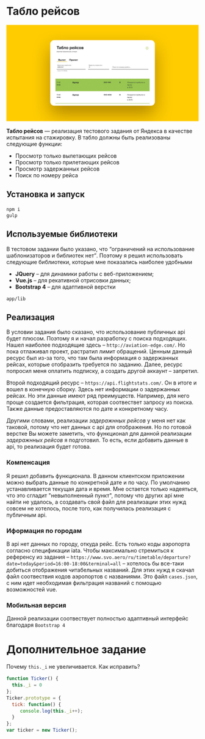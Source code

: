 <h1>Табло рейсов</h1>

<p><img src="app/img/preview.jpg" alt="preview"></p>

<p><strong>Табло рейсов</strong> — реализация тестового задания от Яндекса в качестве испытания на стажировку. В табло должны быть реализованы следующие функции:</p>

<ul>
  <li>Просмотр только вылетающих рейсов</li>
  <li>Просмотр только прилетающих рейсов</li>
  <li>Просмотр задержанных рейсов</li>
  <li>Поиск по номеру рейса</li>
</ul>

<h2>Установка и запуск</h2>

    npm i
    gulp

<h2>Используемые библиотеки</h2>

<p>В тестовом задании было указано, что <q>ограничений на использование шаблонизаторов и библиотек нет</q>. Поэтому я решил использовать следующие библиотеки, которые мне показались наиболее удобными</p>

<ul>
  <li><strong>JQuery</strong> – для динамики работы с веб-приложением;</li>
  <li><strong>Vue.js</strong> – для рекативной отрисовки данных;</li>
  <li><strong>Bootstrap 4</strong> – для адаптивной верстки</li>
</ul>

    app/lib

<h2>Реализация</h2>

<p>В условии задания было сказано, что использование публичных api будет плюсом. Поэтому я и начал разработку с поиска подходящих.
  Нашел наиболее подходящие здесь – <code>http://aviation-edge.com/</code>. Но пока отлаживал проект, растратил лимит обращений.
  Ценным данный ресурс был из-за того, что там была информация о задержанных рейсах, которые отобразить требуется по заданию. Далее,
  ресурс попросил меня оплатить подписку, а создать другой аккаунт – запретил.
</p>

<p>Второй подходящий ресурс – <code>https://api.flightstats.com/</code>. Он в итоге и вошел в конечную сборку. Здесь нет информации о задержанных рейсах.
  Но эти данные имеют ряд преимуществ. Например, для него проще создается фильтрация, которая соотвествет запросу из поиска. Также данные предоставляются по дате и конкретному часу.
</p>

<p>Другими словами, реализации <i>задеражнных рейсов</i> у меня нет как таковой, потому что нет данных с api для отображения. Но по готовой верстке
  Вы можете заметить, что функционал для данной реализации <i>задеражнных рейсов</i> я подготовил. То есть, если добавить данные в api, то реализация будет готова.
</p>

<h3>Компенсация</h3>

<p>Я решил добавить функционала. В данном клиентском приложении можно выбрать данные по конкретной дате и по часу. По умолчанию устанавливается текущая дата и время.
  Мне остается только надеяться, что это сгладит "невыполненный пункт", потому что других api мне найти не удалось, а создавать свой файл для реализации этих нужд совсем не хотелось,
  после того, как получилась реализация с публичным api.
</p>

<h3>Иформация по городам</h3>

<p>В api нет данных по городу, откуда рейс. Есть только коды аэропорта согласно спецификации iata. Чтобы максимально стремиться к референсу из задания – 
  <code>https://www.svo.aero/ru/timetable/departure?date=today&period=16:00-18:00&terminal=all</code> – хотелось бы все-таки добиться отображения читабельных названий.
  Для этих нужд я скачал файл соотвествия кодов аэропортов с названиями. Это файл <code>cases.json</code>, с ним идет необходимая фильтрация названий с помощью возможностей vue.
</p>

<h3>Мобильная версия</h3>

<p>Данной реализации соотвествует полностью адаптивный интерфейс благодаря <code>Bootstrap 4</code></p>

<h1>Дополнительное задание</h1>

<p>Почему <code>this._i</code> не увеличивается. Как исправить?</p>

```javascript
function Ticker() {
  this._i = 0
};
Ticker.prototype = {
  tick: function() {
     console.log(this._i++);
  }
};
var ticker = new Ticker();
```

